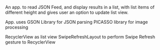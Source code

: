 An app. to read JSON Feed, 
and display results in a list, 
with list items of different height and gives user an option to update list view.

App. uses 
GSON Library for JSON parsing
PICASSO library for image processing

RecyclerView as list view
SwipeRefreshLayout to perform Swipe Refresh gesture to RecyclerView

